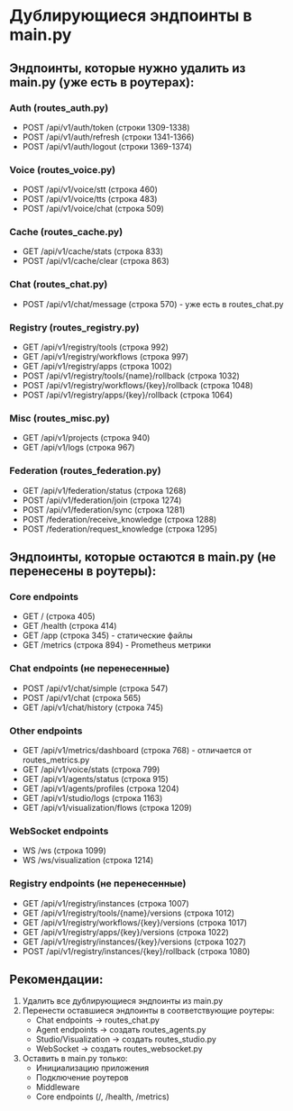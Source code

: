 # Дублирующиеся эндпоинты в main.py

## Эндпоинты, которые нужно удалить из main.py (уже есть в роутерах):

### Auth (routes_auth.py)
- POST /api/v1/auth/token (строки 1309-1338)
- POST /api/v1/auth/refresh (строки 1341-1366)
- POST /api/v1/auth/logout (строки 1369-1374)

### Voice (routes_voice.py)
- POST /api/v1/voice/stt (строка 460)
- POST /api/v1/voice/tts (строка 483)
- POST /api/v1/voice/chat (строка 509)

### Cache (routes_cache.py)
- GET /api/v1/cache/stats (строка 833)
- POST /api/v1/cache/clear (строка 863)

### Chat (routes_chat.py)
- POST /api/v1/chat/message (строка 570) - уже есть в routes_chat.py

### Registry (routes_registry.py)
- GET /api/v1/registry/tools (строка 992)
- GET /api/v1/registry/workflows (строка 997)
- GET /api/v1/registry/apps (строка 1002)
- POST /api/v1/registry/tools/{name}/rollback (строка 1032)
- POST /api/v1/registry/workflows/{key}/rollback (строка 1048)
- POST /api/v1/registry/apps/{key}/rollback (строка 1064)

### Misc (routes_misc.py)
- GET /api/v1/projects (строка 940)
- GET /api/v1/logs (строка 967)

### Federation (routes_federation.py)
- GET /api/v1/federation/status (строка 1268)
- POST /api/v1/federation/join (строка 1274)
- POST /api/v1/federation/sync (строка 1281)
- POST /federation/receive_knowledge (строка 1288)
- POST /federation/request_knowledge (строка 1295)

## Эндпоинты, которые остаются в main.py (не перенесены в роутеры):

### Core endpoints
- GET / (строка 405)
- GET /health (строка 414)
- GET /app (строка 345) - статические файлы
- GET /metrics (строка 894) - Prometheus метрики

### Chat endpoints (не перенесенные)
- POST /api/v1/chat/simple (строка 547)
- POST /api/v1/chat (строка 565)
- GET /api/v1/chat/history (строка 745)

### Other endpoints
- GET /api/v1/metrics/dashboard (строка 768) - отличается от routes_metrics.py
- GET /api/v1/voice/stats (строка 799)
- GET /api/v1/agents/status (строка 915)
- GET /api/v1/agents/profiles (строка 1204)
- GET /api/v1/studio/logs (строка 1163)
- GET /api/v1/visualization/flows (строка 1209)

### WebSocket endpoints
- WS /ws (строка 1099)
- WS /ws/visualization (строка 1214)

### Registry endpoints (не перенесенные)
- GET /api/v1/registry/instances (строка 1007)
- GET /api/v1/registry/tools/{name}/versions (строка 1012)
- GET /api/v1/registry/workflows/{key}/versions (строка 1017)
- GET /api/v1/registry/apps/{key}/versions (строка 1022)
- GET /api/v1/registry/instances/{key}/versions (строка 1027)
- POST /api/v1/registry/instances/{key}/rollback (строка 1080)

## Рекомендации:

1. Удалить все дублирующиеся эндпоинты из main.py
2. Перенести оставшиеся эндпоинты в соответствующие роутеры:
   - Chat endpoints → routes_chat.py
   - Agent endpoints → создать routes_agents.py
   - Studio/Visualization → создать routes_studio.py
   - WebSocket → создать routes_websocket.py
3. Оставить в main.py только:
   - Инициализацию приложения
   - Подключение роутеров
   - Middleware
   - Core endpoints (/, /health, /metrics)